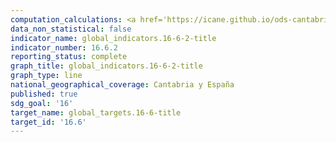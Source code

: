 ```yaml
---
computation_calculations: <a href='https://icane.github.io/ods-cantabria/assets/pdf/16.6.2.1.a.pdf' target='_blank'>Proporción de la población que se siente satisfecha con el funcionamiento de los servicios públicos en materia de enseñanza</a><br><a href='https://icane.github.io/ods-cantabria/assets/pdf/16.6.2.1.b.pdf' target='_blank'>Proporción de la población que se siente satisfecha con el funcionamiento de los servicios públicos en materia de asistencia sanitaria</a><br><a href='https://icane.github.io/ods-cantabria/assets/pdf/16.6.2.1.c.pdf' target='_blank'>Proporción de la población que se siente satisfecha con el funcionamiento de los servicios públicos en materia de gestión de pensiones</a><br><a href='https://icane.github.io/ods-cantabria/assets/pdf/16.6.2.1.d.pdf' target='_blank'>Proporción de la población que se siente satisfecha con el funcionamiento de los servicios públicos en materia de administración de justicia</a><br><a href='https://icane.github.io/ods-cantabria/assets/pdf/16.6.2.1.e.pdf' target='_blank'>Proporción de la población que se siente satisfecha con el funcionamiento de los servicios públicos en materia de seguridad ciudadana</a><br><a href='https://icane.github.io/ods-cantabria/assets/pdf/16.6.2.1.f.pdf' target='_blank'>Proporción de la población que se siente satisfecha con el funcionamiento de los servicios públicos en materia de servicios sociales</a><br><a href='https://icane.github.io/ods-cantabria/assets/pdf/16.6.2.1.g.pdf' target='_blank'>Proporción de la población que se siente satisfecha con el funcionamiento de los servicios públicos en materia de transporte público</a><br><a href='https://icane.github.io/ods-cantabria/assets/pdf/16.6.2.1.h.pdf' target='_blank'>Proporción de la población que se siente satisfecha con el funcionamiento de los servicios públicos en materia de obras públicas</a><br><a href='https://icane.github.io/ods-cantabria/assets/pdf/16.6.2.1.i.pdf' target='_blank'>Proporción de la población que se siente satisfecha con el funcionamiento de los servicios públicos en materia de ayuda a personas dependientes</a><br><a href='https://icane.github.io/ods-cantabria/assets/pdf/16.6.2.1.pdf' target='_blank'>Proporción de la población que se siente satisfecha con el funcionamiento de los servicios públicos</a>
data_non_statistical: false
indicator_name: global_indicators.16-6-2-title
indicator_number: 16.6.2
reporting_status: complete
graph_title: global_indicators.16-6-2-title
graph_type: line
national_geographical_coverage: Cantabria y España
published: true
sdg_goal: '16'
target_name: global_targets.16-6-title
target_id: '16.6'
---
```

